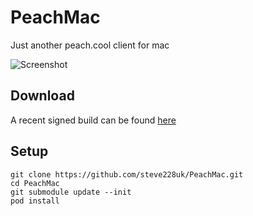 # PeachMac
Just another peach.cool client for mac

![Screenshot](http://sht.tl/svhVzi)

## Download

A recent signed build can be found [here](http://sht.tl/6kZBSb)

## Setup

````
git clone https://github.com/steve228uk/PeachMac.git
cd PeachMac
git submodule update --init
pod install
`````
